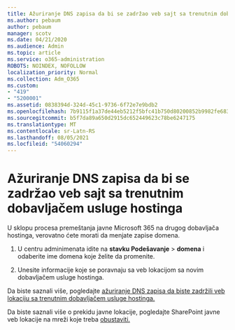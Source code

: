 ```yaml
---
title: Ažuriranje DNS zapisa da bi se zadržao veb sajt sa trenutnim dobavljačem usluge hostinga
ms.author: pebaum
author: pebaum
manager: scotv
ms.date: 04/21/2020
ms.audience: Admin
ms.topic: article
ms.service: o365-administration
ROBOTS: NOINDEX, NOFOLLOW
localization_priority: Normal
ms.collection: Adm_O365
ms.custom:
- "419"
- "5200001"
ms.assetid: 0838394d-324d-45c1-9736-6f72e7e9bdb2
ms.openlocfilehash: 7b9115f1a37de44eb5212f5bfc41b750d80200852b9982fe683b90af6a22a7df
ms.sourcegitcommit: b5f7da89a650d2915dc652449623c78be6247175
ms.translationtype: MT
ms.contentlocale: sr-Latn-RS
ms.lasthandoff: 08/05/2021
ms.locfileid: "54060294"
---
```

# <a name="update-dns-records-to-keep-your-website-with-your-current-hosting-provider"></a>Ažuriranje DNS zapisa da bi se zadržao veb sajt sa trenutnim dobavljačem usluge hostinga

U sklopu procesa premeštanja javne Microsoft 365 na drugog dobavljača hostinga, verovatno ćete morati da menjate zapise domena.
  
1. U centru adminimenata idite na **stavku Podešavanje** \> **domena** i odaberite ime domena koje želite da promenite.

2. Unesite informacije koje se poravnaju sa veb lokacijom sa novim dobavljačem usluge hostinga.

Da biste saznali više, pogledajte [ažuriranje DNS zapisa da biste zadržili veb lokaciju sa trenutnim dobavljačem usluge hostinga.](https://docs.microsoft.com/microsoft-365/admin/dns/update-dns-records-to-retain-current-hosting-provider?view=o365-worldwide)
  
Da biste saznali više o prekidu javne lokacije, pogledajte SharePoint javne veb lokacije na mreži koje treba [obustaviti.](https://support.office.com/article/sharepoint-online-public-websites-to-be-discontinued-e86bfd2f-5c7d-446f-a430-7cfcc0130916)
